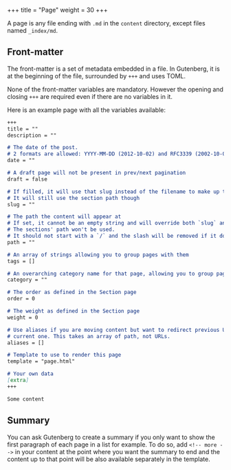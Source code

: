 +++
title = "Page"
weight = 30
+++

A page is any file ending with `.md` in the `content` directory, except files
named `_index/md`.

## Front-matter

The front-matter is a set of metadata embedded in a file. In Gutenberg,
it is at the beginning of the file, surrounded by `+++` and uses TOML.

None of the front-matter variables are mandatory. However the opening and closing `+++` are required even if there are
no variables in it.

Here is an example page with all the variables available:

```md
+++
title = ""
description = ""

# The date of the post.
# 2 formats are allowed: YYYY-MM-DD (2012-10-02) and RFC3339 (2002-10-02T15:00:00Z)
date = ""

# A draft page will not be present in prev/next pagination
draft = false

# If filled, it will use that slug instead of the filename to make up the URL
# It will still use the section path though
slug = ""

# The path the content will appear at
# If set, it cannot be an empty string and will override both `slug` and the filename.
# The sections' path won't be used.
# It should not start with a `/` and the slash will be removed if it does
path = ""

# An array of strings allowing you to group pages with them
tags = []

# An overarching category name for that page, allowing you to group pages with it
category = ""

# The order as defined in the Section page
order = 0

# The weight as defined in the Section page
weight = 0

# Use aliases if you are moving content but want to redirect previous URLs to the 
# current one. This takes an array of path, not URLs.
aliases = []

# Template to use to render this page
template = "page.html"

# Your own data
[extra]
+++

Some content
```

## Summary
You can ask Gutenberg to create a summary if you only want to show the first 
paragraph of each page in a list for example.
To do so, add `<!-- more -->` in your content at the point where you want the
summary to end and the content up to that point will be also available separately
in the template.
